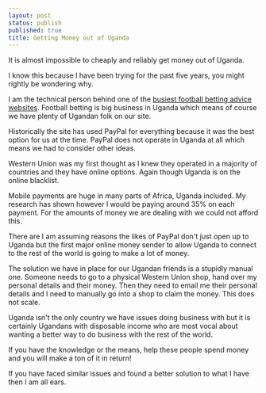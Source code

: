 ```yaml
---
layout: post
status: publish
published: true
title: Getting Money out of Uganda
---
```


It is almost impossible to cheaply and reliably get money out of Uganda.

I know this because I have been trying for the past five years, you might rightly be wondering why.

I am the technical person behind one of the [busiest football betting advice
websites](http://thefootytipster.com/). Football betting is big business in Uganda which means of course we have plenty of Ugandan folk on our site.

Historically the site has used PayPal for everything because it was the best option for us at the time. PayPal does not operate in Uganda at all which means we had to consider other ideas.

Western Union was my first thought as I knew they operated in a majority of countries and they have online options. Again though Uganda is on the online blacklist.

Mobile payments are huge in many parts of Africa, Uganda included. My research has shown however I would be paying around 35% on each payment. For the amounts of money we are dealing with we could not afford this.

There are I am assuming reasons the likes of PayPal don't just open up to Uganda but the first major online money sender to allow Uganda to connect to the rest of the world is going to make a lot of money.

The solution we have in place for our Ugandan friends is a stupidly manual one. Someone needs to go to a physical Western Union shop, hand over my personal details and their money. Then they need to email me their personal details and I need to manually go into a shop to claim the money. This does not scale. 

Uganda isn't the only country we have issues doing business with but it is certainly Ugandans with disposable income who are most vocal about wanting a better way to do business with the rest of the world. 

If you have the knowledge or the means, help these people spend money and you will make a ton of it in return!

If you have faced similar issues and found a better solution to what I have then I am all ears.
